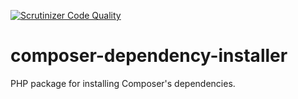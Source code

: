 [![Scrutinizer Code Quality](https://scrutinizer-ci.com/g/mediact/composer-dependency-installer/badges/quality-score.png?b=master)](https://scrutinizer-ci.com/g/mediact/composer-dependency-installer/?branch=master)
# composer-dependency-installer

PHP package for installing Composer's dependencies.

